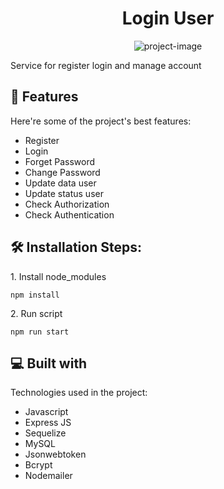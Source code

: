 <h1 align="center" id="title">Login User</h1>

<p align="center"><img src="https://socialify.git.ci/hansyahridho07/login-user/image?description=1&amp;forks=1&amp;issues=1&amp;language=1&amp;name=1&amp;owner=1&amp;pulls=1&amp;stargazers=1&amp;theme=Light" alt="project-image"></p>

<p id="description">Service for register login and manage account</p>

  
  
<h2>🧐 Features</h2>

Here're some of the project's best features:

*   Register
*   Login
*   Forget Password
*   Change Password
*   Update data user
*   Update status user
*   Check Authorization
*   Check Authentication

<h2>🛠️ Installation Steps:</h2>

<p>1. Install node_modules</p>

```
npm install
```

<p>2. Run script</p>

```
npm run start
```

  
  
<h2>💻 Built with</h2>

Technologies used in the project:

*   Javascript
*   Express JS
*   Sequelize
*   MySQL
*   Jsonwebtoken
*   Bcrypt
*   Nodemailer
